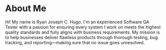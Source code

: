 # About Me
Hi! My name is Ryan Joseph C. Hugo. I'm an experienced Software QA Tester with a passion for ensuring every system I work on meets the highest quality standards and fully aligns with business requirements. My mission is to help businesses deliver flawless products through thorough testing, bug tracking, and reporting—making sure that no issue goes unresolved.
